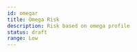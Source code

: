 ```yaml
---
id: omegar
title: Omega Risk
description: Risk based on omega profile
status: draft
range: Low
---
```


